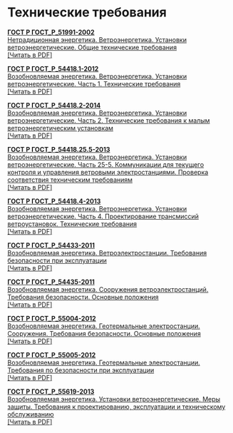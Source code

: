 # Технические требования

<b>[ГОСТ Р ГОСТ_Р_51991-2002](~/gost_mds/ГОСТ_Р_51991-2002.md)</b><br/>[Нетрадиционная энергетика. Ветроэнергетика. Установки ветроэнергетические. Общие технические требования](~/gost_mds/ГОСТ_Р_51991-2002.md)<br/><a href="https://standartgost.ru/g/ГОСТ_Р_51991-2002.pdf">[Читать в PDF]</a>

<b>[ГОСТ Р ГОСТ_Р_54418.1-2012](~/gost_mds/ГОСТ_Р_54418.1-2012.md)</b><br/>[Возобновляемая энергетика. Ветроэнергетика. Установки ветроэнергетические. Часть 1. Технические требования](~/gost_mds/ГОСТ_Р_54418.1-2012.md)<br/><a href="https://standartgost.ru/g/ГОСТ_Р_54418.1-2012.pdf">[Читать в PDF]</a>

<b>[ГОСТ Р ГОСТ_Р_54418.2-2014](~/gost_mds/ГОСТ_Р_54418.2-2014.md)</b><br/>[Возобновляемая энергетика. Ветроэнергетика. Установки ветроэнергетические. Часть 2. Технические требования к малым ветроэнергетическим установкам](~/gost_mds/ГОСТ_Р_54418.2-2014.md)<br/><a href="https://standartgost.ru/g/ГОСТ_Р_54418.2-2014.pdf">[Читать в PDF]</a>

<b>[ГОСТ Р ГОСТ_Р_54418.25.5-2013](~/gost_mds/ГОСТ_Р_54418.25.5-2013.md)</b><br/>[Возобновляемая энергетика. Ветроэнергетика. Установки ветроэнергетические. Часть 25-5. Коммуникации для текущего контроля и управления ветровыми электростанциями. Проверка соответствия техническим требованиям](~/gost_mds/ГОСТ_Р_54418.25.5-2013.md)<br/><a href="https://standartgost.ru/g/ГОСТ_Р_54418.25.5-2013.pdf">[Читать в PDF]</a>

<b>[ГОСТ Р ГОСТ_Р_54418.4-2013](~/gost_mds/ГОСТ_Р_54418.4-2013.md)</b><br/>[Возобновляемая энергетика. Ветроэнергетика. Установки ветроэнергетические. Часть 4. Проектирование трансмиссий ветроустановок. Технические требования](~/gost_mds/ГОСТ_Р_54418.4-2013.md)<br/><a href="https://standartgost.ru/g/ГОСТ_Р_54418.4-2013.pdf">[Читать в PDF]</a>

<b>[ГОСТ Р ГОСТ_Р_54433-2011](~/gost_mds/ГОСТ_Р_54433-2011.md)</b><br/>[Возобновляемая энергетика. Ветроэлектростанции. Требования безопасности при эксплуатации](~/gost_mds/ГОСТ_Р_54433-2011.md)<br/><a href="https://standartgost.ru/g/ГОСТ_Р_54433-2011.pdf">[Читать в PDF]</a>

<b>[ГОСТ Р ГОСТ_Р_54435-2011](~/gost_mds/ГОСТ_Р_54435-2011.md)</b><br/>[Возобновляемая энергетика. Сооружения ветроэлектростанций. Требования безопасности. Основные положения](~/gost_mds/ГОСТ_Р_54435-2011.md)<br/><a href="https://standartgost.ru/g/ГОСТ_Р_54435-2011.pdf">[Читать в PDF]</a>

<b>[ГОСТ Р ГОСТ_Р_55004-2012](~/gost_mds/ГОСТ_Р_55004-2012.md)</b><br/>[Возобновляемая энергетика. Геотермальные электростанции. Сооружения. Требования безопасности. Основные положения](~/gost_mds/ГОСТ_Р_55004-2012.md)<br/><a href="https://standartgost.ru/g/ГОСТ_Р_55004-2012.pdf">[Читать в PDF]</a>

<b>[ГОСТ Р ГОСТ_Р_55005-2012](~/gost_mds/ГОСТ_Р_55005-2012.md)</b><br/>[Возобновляемая энергетика. Геотермальные электростанции. Требования по безопасности при эксплуатации](~/gost_mds/ГОСТ_Р_55005-2012.md)<br/><a href="https://standartgost.ru/g/ГОСТ_Р_55005-2012.pdf">[Читать в PDF]</a>

<b>[ГОСТ Р ГОСТ_Р_55619-2013](~/gost_mds/ГОСТ_Р_55619-2013.md)</b><br/>[Возобновляемая энергетика. Установки ветроэнергетические. Меры защиты. Требования к проектированию, эксплуатации и техническому обслуживанию](~/gost_mds/ГОСТ_Р_55619-2013.md)<br/><a href="https://standartgost.ru/g/ГОСТ_Р_55619-2013.pdf">[Читать в PDF]</a>